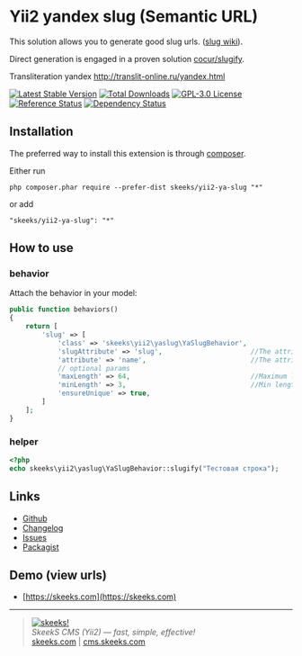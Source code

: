 Yii2 yandex slug (Semantic URL)
===================================

This solution allows you to generate good slug urls. ([slug wiki](https://en.wikipedia.org/wiki/Semantic_URL)).

Direct generation is engaged in a proven solution [cocur/slugify](https://github.com/cocur/slugify).

Transliteration yandex http://translit-online.ru/yandex.html

[![Latest Stable Version](https://poser.pugx.org/skeeks/yii2-ya-slug/v/stable.png)](https://packagist.org/packages/skeeks/yii2-ya-slug)
[![Total Downloads](https://poser.pugx.org/skeeks/yii2-ya-slug/downloads.png)](https://packagist.org/packages/skeeks/yii2-ya-slug)
[![GPL-3.0 License](https://img.shields.io/packagist/l/skeeks/yii2-ya-slug.svg)](https://opensource.org/licenses/GPL-3.0)
[![Reference Status](https://www.versioneye.com/php/skeeks:yii2-ya-slug/reference_badge.svg)](https://www.versioneye.com/php/skeeks:yii2-ya-slug/references)
[![Dependency Status](https://www.versioneye.com/php/skeeks:yii2-ya-slug/dev-master/badge.png)](https://www.versioneye.com/php/skeeks:yii2-ya-slug/dev-master)

Installation
------------

The preferred way to install this extension is through [composer](http://getcomposer.org/download/).

Either run

```
php composer.phar require --prefer-dist skeeks/yii2-ya-slug "*"
```

or add

```
"skeeks/yii2-ya-slug": "*"
```


How to use
----------

### behavior

Attach the behavior in your model:

```php
public function behaviors()
{
    return [
        'slug' => [
            'class' => 'skeeks\yii2\yaslug\YaSlugBehavior',
            'slugAttribute' => 'slug',                      //The attribute to be generated
            'attribute' => 'name',                          //The attribute from which will be generated
            // optional params
            'maxLength' => 64,                              //Maximum length of attribute slug
            'minLength' => 3,                               //Min length of attribute slug
            'ensureUnique' => true,
        ]
    ];
}

```


### helper

```php
<?php
echo skeeks\yii2\yaslug\YaSlugBehavior::slugify("Тестовая строка");
```

Links
----------
* [Github](https://github.com/skeeks-semenov/yii2-slug-behavior)
* [Changelog](https://github.com/skeeks-semenov/yii2-slug-behavior/blob/master/CHANGELOG.md)
* [Issues](https://github.com/skeeks-semenov/yii2-slug-behavior/issues)
* [Packagist](https://packagist.org/packages/skeeks/yii2-ya-slug)


Demo (view urls)
----------
* [https://skeeks.com](https://skeeks.com)

___

> [![skeeks!](https://skeeks.com/img/logo/logo-no-title-80px.png)](https://skeeks.com)  
<i>SkeekS CMS (Yii2) — fast, simple, effective!</i>  
[skeeks.com](https://skeeks.com) | [cms.skeeks.com](https://cms.skeeks.com)

